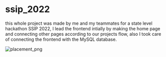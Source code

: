 # ssip_2022
this whole project was made by me and my teammates for a state level hackathon SSIP 2022, I lead the frontend intially by making the home page and connecting other pages according to our projects flow, also I took care of connecting the frontend with the MySQL database.
</br>

![placement_png](https://github.com/user-attachments/assets/33125fd0-9ba1-45e6-8f45-f6e961e472e8)

